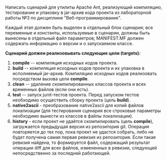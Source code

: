 Написать сценарий для утилиты Apache Ant, реализующий компиляцию, тестирование и упаковку в jar-архив кода проекта из лабораторной работы №3 по дисциплине "Веб-программирование".

Каждый этап должен быть выделен в отдельный блок сценария; все переменные и константы, используемые в сценарии, должны быть вынесены в отдельный файл параметров; MANIFEST.MF
должен содержать информацию о версии и о запускаемом классе.

**Сценарий должен реализовывать следующие цели (targets):**

1.  **compile** -- компиляция исходных кодов проекта.
2.  **build** -- компиляция исходных кодов проекта и их упаковка в исполняемый jar-архив. Компиляцию исходных кодов реализовать посредством вызова цели **compile**.
3.  **clean** -- удаление скомпилированных классов проекта и всех временных файлов (если они есть).
4.  **test** -- запуск junit-тестов проекта. Перед запуском тестов необходимо осуществить сборку проекта (цель **build**).
5.  **native2ascii** - преобразование native2ascii для копий файлов локализации (для тестирования сценария все строковые параметры необходимо вынести из классов в файлы локализации).
6.  **history** - если проект не удаётся скомпилировать (цель **compile**), загружается предыдущая версия из репозитория git. Операция повторяется до тех пор, пока проект не удастся собрать, либо не
    будет получена самая первая ревизия из репозитория. Если такая ревизия найдена, то формируется файл, содержащий результат операции diff для всех файлов, измененных в ревизии,
    следующей непосредственно за последней работающей.